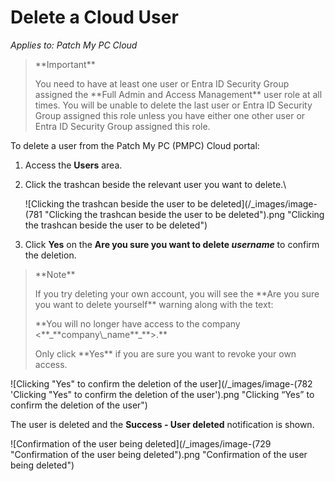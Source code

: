 # Delete a Cloud User

_Applies to: Patch My PC Cloud_

<blockquote class="wp-block-quote">
<p>**Important**</p>
<p>You need to have at least one user or Entra ID Security Group assigned the **Full Admin and Access Management** user role at all times. You will be unable to delete the last user or Entra ID Security Group assigned this role unless you have either one other user or Entra ID Security Group assigned this role.</p>
</blockquote>

To delete a user from the Patch My PC (PMPC) Cloud portal:

1. Access the **Users** area.
2.  Click the trashcan beside the relevant user you want to delete.\


    ![Clicking the trashcan beside the user to be deleted](/_images/image-(781 "Clicking the trashcan beside the user to be deleted").png "Clicking the trashcan beside the user to be deleted")
3. Click **Yes** on the **Are you sure you want to delete&#x20;**_**username**_ to confirm the deletion.

<blockquote class="wp-block-quote">
<p>**Note**</p>
<p>If you try deleting your own account, you will see the **Are you sure you want to delete yourself** warning along with the text:</p>
<p>**You will no longer have access to the company <**_**company\_name**_**>.**</p>
<p>Only click **Yes** if you are sure you want to revoke your own access.</p>
</blockquote>

![Clicking "Yes" to confirm the deletion of the user](/_images/image-(782 'Clicking "Yes" to confirm the deletion of the user').png "Clicking “Yes” to confirm the deletion of the user")

The user is deleted and the **Success - User deleted** notification is shown.

![Confirmation of the user being deleted](/_images/image-(729 "Confirmation of the user being deleted").png "Confirmation of the user being deleted")